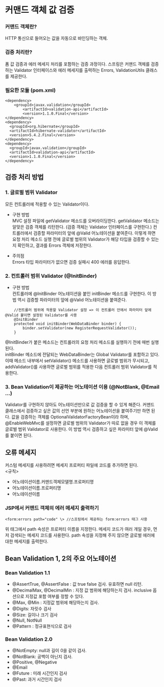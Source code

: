 # 커맨드 객체 값 검증      

### 커맨드 객체란?   
HTTP 통신으로 들어오는 값을 자동으로 바인딩하는 객체.      

### 검증 처리란?     
폼 값 검증과 에러 메세지 처리를 포함하는 검증 과정이다. 스프링은 커맨드 객체를 검증하는 Validator 인터페이스와 에러 메세지를 출력하는 Errors, ValidationUtils 클래스를 제공한다.        

### 필요한 모듈 (pom.xml)   
```
<dependency>
    <groupId>javax.validation</groupId>
		<artifactId>validation-api</artifactId>
		<version>1.1.0.Final</version>
</dependency>
<dependency>
  <groupId>org.hibernate</groupId>
  <artifactId>hibernate-validator</artifactId>
  <version>5.4.2.Final</version>
</dependency>
<dependency>
  <groupId>javax.validation</groupId>
  <artifactId>validation-api</artifactId>
  <version>1.1.0.Final</version>
</dependency>
```

## 검증 처리 방법     
### 1. 글로벌 범위 Validator      
모든 컨트롤러에 적용할 수 있는 Validator이다.     
- 구현 방법     
MVC 설정 파일에 getValidator 메소드를 오버라이딩한다. getValidator 메소드는 알맞은 검증 객체를 리턴한다. (검증 객체는 Validator 인터페이스를 구현한다.)
컨트롤러에서 검증할 파라미터의 앞에 @Valid 어노테이션을 붙여준다. 
이렇게 하면 요청 처리 메소드 실행 전에 글로벌 범위의 Validator가 해당 타입을 검증할 수 있는지 확인하고, 결과를 Errors 객체에 저장한다.  
          
- 주의점    
Errors 타입 파라미터가 없으면 검증 실패시 400 에러를 응답한다.

### 2. 컨트롤러 범위 Validator (@InitBinder)     
- 구현 방법     
컨트롤러에 @InitBinder 어노테이션을 붙인 initBinder 메소드를 구현한다. 이 방법 역시 검증할 파라미터의 앞에 @Valid 어노테이션을 붙여준다.    
```
	//컨트롤러 범위에 적용할 Validator 설정 => 이 컨트롤러 안에서 파라미터 앞에 @Valid 붙이면 설정된 Validator를 사용
	@InitBinder
	protected void initBinder(WebDataBinder binder) {
		binder.setValidator(new RegisterRequestValidator());
	}
```
@InitBinder가 붙은 메소드는 컨트롤러의 요청 처리 메소드를 실행하기 전에 매번 실행된다.       
initBinder 메소드에 전달되는 WebDataBinder는 Global Validator를 포함하고 있다. 
이때 메소드 내부에서 setValidator() 메소드를 사용하면 글로벌 범위가 무시되고, addValidator()를 사용하면 글로벌 범위를 적용한 다음 컨트롤러 범위 Validator를 적용한다.    

### 3. Bean Validation이 제공하는 어노테이션 이용 (@NotBlank, @Email ...)      
Validator를 구현하지 않아도 어노테이션만으로 값 검증을 할 수 있게 해준다. 커맨드 클래스에서 검증하고 싶은 값의 선언 부분에 원하는 어노테이션을 붙여주기만 하면 된다.
값을 검증하는 객체를 OptionalValidatorFactoryBean이라 하며, @EnableWebMvc를 설정하면 글로벌 범위의 Validator가 따로 없을 경우 이 객체를 글로벌 범위 Validator로 사용한다.
이 방법 역시 검증하고 싶은 파라미터 앞에 @Valid를 붙이면 된다.        


## 오류 메세지    

커스텀 메세지를 사용하려면 메세지 프로퍼티 파일에 코드를 추가하면 된다.      
<규칙>       
* 어노테이션이름.커맨드객체모델명.프로퍼티명        
* 어노테이션이름.프로퍼티명        
* 어노테이션이름         
        
### JSP에서 커맨드 객체의 에러 메세지 출력하기      
```
<form:errors path="code" \> //스프링에서 제공하는 form:errors 태그 사용
```
위 태그에서 path 속성은 프로퍼티 이름을 지정한다. 메세지 코드가 여러 개일 경우, 먼저 검색되는 메세지 코드를 사용한다. 
path 속성을 지정해 주지 않으면 글로벌 에러에 대한 메세지를 출력한다. 


## Bean Validation 1, 2의 주요 어노테이션     
### Bean Validation 1.1      
* @AssertTrue, @AssertFalse : 값 true false 검사. 유효하면 null 리턴.       
* @DecimalMax, @DecimalMin : 지정 값 범위에 해당하는지 검사. inclusive 옵션으로 지정값 포함 여부를 정할 수 있다.         
* @Max, @Min : 지정값 범위에 해당하는지 검사.    
* @Digits: 자릿수 검사          
* @Size: 길이나 크기 검사        
* @Null, NotNull       
* @Pattern : 정규표현식으로 검사     

### Bean Validation 2.0        
* @NotEmpty: null과 길이 0을 같이 검사.    
* @NotBlank: 공백이 아닌지 검사.      
* @Positive, @Negative       
* @Email        
* @Future : 미래 시간인지 검사      
* @Past: 과거 시간인지 검사          
